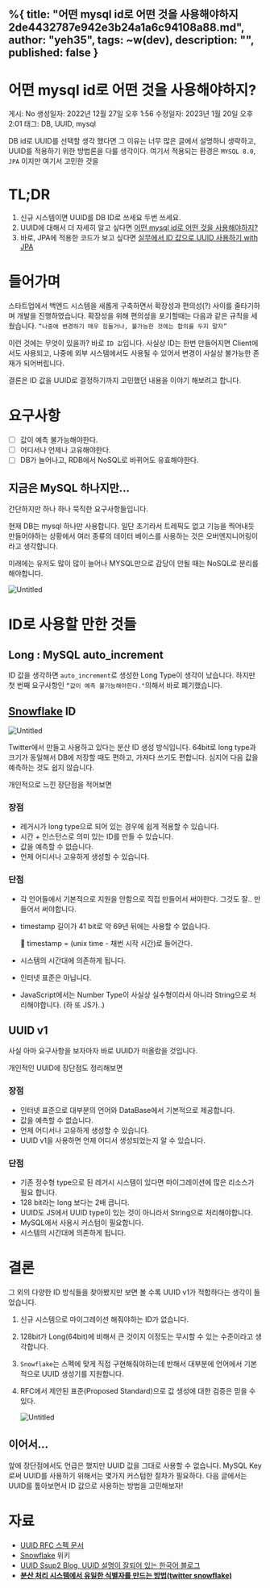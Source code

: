 %{
title: "어떤 mysql id로 어떤 것을 사용해야하지 2de4432787e942e3b24a1a6c94108a88.md",
author: "yeh35",
tags: ~w(dev),
description: "",
published: false
}
---
# 어떤 mysql id로 어떤 것을 사용해야하지?

게시: No
생성일자: 2022년 12월 27일 오후 1:56
수정일자: 2023년 1월 20일 오후 2:01
태그: DB, UUID, mysql

DB id로 UUID를 선택할 생각 했다면 그 이유는 너무 많은 글에서 설명하니 생략하고, UUID를 적용하기 위한 방법론을 다룰 생각이다. 
여기서 적용되는 환경은 `MYSQL 8.0`, `JPA` 이지만 여기서 고민한 것을 

# **TL;DR**

1. 신규 시스템이면 UUID를 DB ID로 쓰세요 두번 쓰세요.
2. UUID에 대해서 더 자세히 알고 싶다면 [어떤 mysql id로 어떤 것을 사용해야하지?](%E1%84%8B%E1%85%A5%E1%84%84%E1%85%A5%E1%86%AB%20mysql%20id%E1%84%85%E1%85%A9%20%E1%84%8B%E1%85%A5%E1%84%84%E1%85%A5%E1%86%AB%20%E1%84%80%E1%85%A5%E1%86%BA%E1%84%8B%E1%85%B3%E1%86%AF%20%E1%84%89%E1%85%A1%E1%84%8B%E1%85%AD%E1%86%BC%E1%84%92%E1%85%A2%E1%84%8B%E1%85%A3%E1%84%92%E1%85%A1%E1%84%8C%E1%85%B5%202de4432787e942e3b24a1a6c94108a88.md) 
3. 바로, JPA에 적용한 코드가 보고 싶다면 [실무에서 ID 값으로 UUID 사용하기 with JPA](%E1%84%89%E1%85%B5%E1%86%AF%E1%84%86%E1%85%AE%E1%84%8B%E1%85%A6%E1%84%89%E1%85%A5%20ID%20%E1%84%80%E1%85%A1%E1%86%B9%E1%84%8B%E1%85%B3%E1%84%85%E1%85%A9%20UUID%20%E1%84%89%E1%85%A1%E1%84%8B%E1%85%AD%E1%86%BC%E1%84%92%E1%85%A1%E1%84%80%E1%85%B5%20with%20JPA%2095288cce411f44f1a91ef7b94ddc7716.md) 

# 들어가며

스타트업에서 백엔드 시스템을 새롭게 구축하면서 확장성과 편의성(?) 사이를 줄타기하며 개발을 진행하였습니다.
확장성을 위해 편의성을 포기할때는 다음과 같은 규칙을 세웠습니다.
`“나중에 변경하기 매우 힘들거나, 불가능한 것에는 합의를 두지 말자”`

이런 것에는 무엇이 있을까? 바로 `ID 값`입니다.
사실상 ID는 한번 만들어지면 Client에서도 사용되고, 나중에 외부 시스템에서도 사용될 수 있어서 변경이 사실상 불가능한 존재가 되어버립니다.

결론은 ID 값을 UUID로 결정하기까지 고민했던 내용을 이야기 해보려고 합니다.

# 요구사항

- [ ]  값이 예측 불가능해야한다.
- [ ]  어디서나 언제나 고유해야한다.
- [ ]  DB가 늘어나고, RDB에서 NoSQL로 바뀌어도 유효해야한다.

## 지금은 MySQL 하나지만…

간단하지만 하나 하나 묵직한 요구사항들입니다.

현재 DB는 mysql 하나만 사용합니다. 일단 초기라서 트레픽도 없고 기능을 찍어내듯 만들어야하는 상황에서 여러 종류의 데이터 베이스를 사용하는 것은 오버엔지니어링이라고 생각합니다.

미래에는 유저도 많이 많이 늘어나 MYSQL만으로 감당이 안될 때는 NoSQL로 분리를 해야합니다.

![Untitled](/images/posts/0a712e79-1e96-4573-8376-72320d83de95.png)

# ID로 사용할 만한 것들

## Long : MySQL auto_increment

ID 값을 생각하면 `auto_increment`로 생성한 Long Type이 생각이 났습니다.
하지만 첫 번째 요구사항인 `“값이 예측 불가능해야한다."`의해서 바로 폐기했습니다.

## [Snowflake](https://en.wikipedia.org/wiki/Snowflake_ID) **ID**

![Untitled](/images/posts/67a1cf42-5f8d-471b-a8b9-f2f5e23b8bfd.png)

Twitter에서 만들고 사용하고 있다는 분산 ID 생성 방식입니다.
64bit로 long type과 크기가 동일해서 DB에 저장할 때도 편하고, 가져다 쓰기도 편합니다.
심지어 다음 값을 예측하는 것도 쉽지 않습니다.

개인적으로 느낀 장단점을 적어보면

### 장점

- 레거시가 long type으로 되어 있는 경우에 쉽게 적용할 수 있습니다.
- 시간 + 인스턴스로 의미 있는 ID를 만들 수 있습니다.
- 값을 예측할 수 없습니다.
- 언제 어디서나 고유하게 생성할 수 있습니다.

### 단점

- 각 언어들에서 기본적으로 지원을 안함으로 직접 만들어서 써야한다.
그것도 잘.. 만들어서 써야합니다.
- timestamp 길이가 41 bit로 약 69년 뒤에는 사용할 수 없습니다.
    
    <aside>
    📌 timestamp = (unix time - 채번  시작 시간)로 들어간다.
    
    </aside>
    
- 시스템의 시간대에 의존하게 됩니다.
- 인터넷 표준은 아닙니다.
- JavaScript에서는 Number Type이 사실상 실수형이라서 아니라 String으로 처리해야합니다. 
(하 또 JS가..)

## UUID v1

사실 아마 요구사항을 보자마자 바로 UUID가 떠올랐을 것입니다.

개인적인 UUID에 장단점도 정리해보면

### 장점

- 인터넷 표준으로 대부분의 언어와 DataBase에서 기본적으로 제공합니다.
- 값을 예측할 수 없습니다.
- 언제 어디서나 고유하게 생성할 수 있습니다.
- UUID v1을 사용하면 언제 어디서 생성되었는지 알 수 있습니다.

### 단점

- 기존 정수형 type으로 된 레거시 시스템이 있다면 마이그레이션에 많은 리소스가 필요 합니다.
- 128 bit라는 long 보다는 2배 큽니다.
- UUID도 JS에서 UUID type이 있는 것이 아니라서 String으로 처리해야합니다.
- MySQL에서 사용시 커스텀이 필요합니다.
- 시스템의 시간대에 의존하게 됩니다.

# 결론

그 외의 다양한 ID 방식들을 찾아봤지만 보면 볼 수록 UUID v1가 적합하다는 생각이 들었습니다.

1. 신규 시스템으로 마이그레이션 해줘야하는 ID가 없습니다.
2. 128bit가 Long(64bit)에 비해서 큰 것이지 이정도는 무시할 수 있는 수준이라고 생각합니다.
3. `Snowflake`는 스펙에 맞게 직접 구현해줘야하는데 반해서 대부분에 언어에서 기본적으로 UUID 생성기를 지원합니다.
4. RFC에서 제안된 표준(Proposed Standard)으로 값 생성에 대한 검증은 믿을 수 있다.
    
    ![Untitled](/images/posts/931d13fc-63de-457b-8b15-a4ed33aa93cd.png)
    

## 이어서…

앞에 장단점에서도 언급은 했지만 UUID 값을 그대로 사용할 수 없습니다.
MySQL Key로써 UUID를 사용하기 위해서는 몇가지 커스텀한 절차가 필요하다. 
다음 글에서는 UUID를 톺아보면서 ID 값으로 사용하는 방법을 고민해보자!

# 자료

- [UUID RFC 스펙 문서](https://www.rfc-editor.org/search/rfc_search_detail.php?title=uuid&pubstatus%5B%5D=Any&pub_date_type=any)
- [Snowflake](https://en.wikipedia.org/wiki/Snowflake_ID) 위키
- [UUID  Ssup2 Blog, UUID 설명이 잘되어 있는 한국어 블로그](https://ssup2.github.io/theory_analysis/UUID/)
- **[분산 처리 시스템에서 유일한 식별자를 만드는 방법(twitter snowflake)](https://jeong-pro.tistory.com/251)**